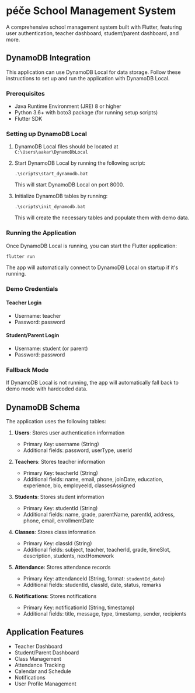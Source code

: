 # péče School Management System

A comprehensive school management system built with Flutter, featuring user authentication, teacher dashboard, student/parent dashboard, and more.

## DynamoDB Integration

This application can use DynamoDB Local for data storage. Follow these instructions to set up and run the application with DynamoDB Local.

### Prerequisites

- Java Runtime Environment (JRE) 8 or higher
- Python 3.6+ with boto3 package (for running setup scripts)
- Flutter SDK

### Setting up DynamoDB Local

1. DynamoDB Local files should be located at `C:\Users\aakar\DynamoDbLocal`
2. Start DynamoDB Local by running the following script:
   ```
   .\scripts\start_dynamodb.bat
   ```
   This will start DynamoDB Local on port 8000.

3. Initialize DynamoDB tables by running:
   ```
   .\scripts\init_dynamodb.bat
   ```
   This will create the necessary tables and populate them with demo data.

### Running the Application

Once DynamoDB Local is running, you can start the Flutter application:

```
flutter run
```

The app will automatically connect to DynamoDB Local on startup if it's running.

### Demo Credentials

#### Teacher Login
- Username: teacher
- Password: password

#### Student/Parent Login
- Username: student (or parent)
- Password: password

### Fallback Mode

If DynamoDB Local is not running, the app will automatically fall back to demo mode with hardcoded data.

## DynamoDB Schema

The application uses the following tables:

1. **Users**: Stores user authentication information
   - Primary Key: username (String)
   - Additional fields: password, userType, userId

2. **Teachers**: Stores teacher information
   - Primary Key: teacherId (String)
   - Additional fields: name, email, phone, joinDate, education, experience, bio, employeeId, classesAssigned

3. **Students**: Stores student information
   - Primary Key: studentId (String)
   - Additional fields: name, grade, parentName, parentId, address, phone, email, enrollmentDate

4. **Classes**: Stores class information
   - Primary Key: classId (String)
   - Additional fields: subject, teacher, teacherId, grade, timeSlot, description, students, nextHomework

5. **Attendance**: Stores attendance records
   - Primary Key: attendanceId (String, format: `studentId_date`)
   - Additional fields: studentId, classId, date, status, remarks

6. **Notifications**: Stores notifications
   - Primary Key: notificationId (String, timestamp)
   - Additional fields: title, message, type, timestamp, sender, recipients

## Application Features

- Teacher Dashboard
- Student/Parent Dashboard
- Class Management
- Attendance Tracking
- Calendar and Schedule
- Notifications
- User Profile Management
